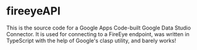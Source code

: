 # fireeyeAPI

This is the source code for a Google Apps Code-built Google Data Studio Connector. It is used for connecting to a FireEye endpoint, was written in TypeScript with the help of Google's clasp utility, and barely works!
